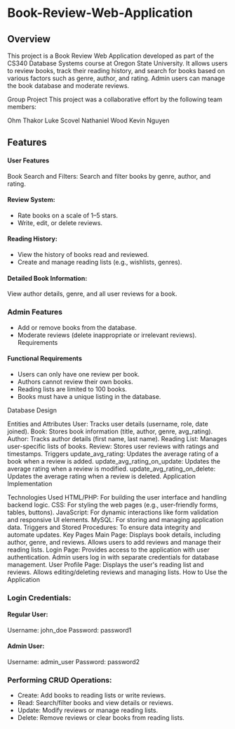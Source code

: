 # Book-Review-Web-Application

## Overview

This project is a Book Review Web Application developed as part of the CS340 Database Systems course at Oregon State University. It allows users to review books, track their reading history, and search for books based on various factors such as genre, author, and rating. Admin users can manage the book database and moderate reviews.

Group Project
This project was a collaborative effort by the following team members:

Ohm Thakor
Luke Scovel
Nathaniel Wood
Kevin Nguyen

## Features

#### User Features
Book Search and Filters: Search and filter books by genre, author, and rating. 

#### Review System: 
- Rate books on a scale of 1–5 stars.  
- Write, edit, or delete reviews.  

#### Reading History:
- View the history of books read and reviewed. 
- Create and manage reading lists (e.g., wishlists, genres). 

#### Detailed Book Information: 
View author details, genre, and all user reviews for a book.

### Admin Features
- Add or remove books from the database.
- Moderate reviews (delete inappropriate or irrelevant reviews).
Requirements

#### Functional Requirements
- Users can only have one review per book.
- Authors cannot review their own books.
- Reading lists are limited to 100 books.
- Books must have a unique listing in the database.

Database Design

Entities and Attributes
User: Tracks user details (username, role, date joined).
Book: Stores book information (title, author, genre, avg_rating).
Author: Tracks author details (first name, last name).
Reading List: Manages user-specific lists of books.
Review: Stores user reviews with ratings and timestamps.
Triggers
update_avg_rating: Updates the average rating of a book when a review is added.
update_avg_rating_on_update: Updates the average rating when a review is modified.
update_avg_rating_on_delete: Updates the average rating when a review is deleted.
Application Implementation

Technologies Used
HTML/PHP: For building the user interface and handling backend logic.
CSS: For styling the web pages (e.g., user-friendly forms, tables, buttons).
JavaScript: For dynamic interactions like form validation and responsive UI elements.
MySQL: For storing and managing application data.
Triggers and Stored Procedures: To ensure data integrity and automate updates.
Key Pages
Main Page:
Displays book details, including author, genre, and reviews.
Allows users to add reviews and manage their reading lists.
Login Page:
Provides access to the application with user authentication.
Admin users log in with separate credentials for database management.
User Profile Page:
Displays the user's reading list and reviews.
Allows editing/deleting reviews and managing lists.
How to Use the Application

### Login Credentials:
#### Regular User:
  Username: john_doe
  Password: password1
  
#### Admin User:
  Username: admin_user
  Password: password2
  
### Performing CRUD Operations:
- Create: Add books to reading lists or write reviews.
- Read: Search/filter books and view details or reviews.
- Update: Modify reviews or manage reading lists.
- Delete: Remove reviews or clear books from reading lists.

